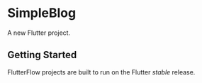 # SimpleBlog

A new Flutter project.

## Getting Started

FlutterFlow projects are built to run on the Flutter _stable_ release.
